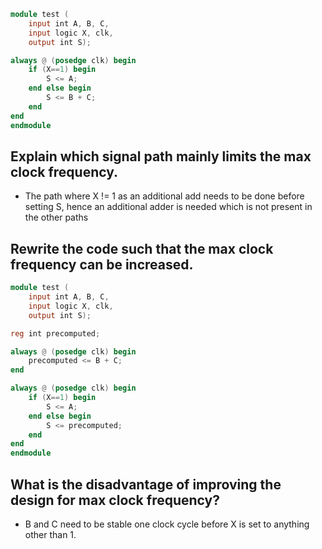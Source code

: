 ```verilog
module test (
    input int A, B, C,
    input logic X, clk,
    output int S);

always @ (posedge clk) begin
    if (X==1) begin
        S <= A;
    end else begin
        S <= B + C;
    end
end
endmodule
```

## Explain which signal path mainly limits the max clock frequency.
* The path where X != 1 as an additional add needs to be done before setting S, hence an additional adder is needed which is not present in the other paths

## Rewrite the code such that the max clock frequency can be increased.
```verilog
module test (
    input int A, B, C,
    input logic X, clk,
    output int S);

reg int precomputed;

always @ (posedge clk) begin
	precomputed <= B + C;
end

always @ (posedge clk) begin
    if (X==1) begin
        S <= A;
    end else begin
        S <= precomputed;
    end
end
endmodule
```

## What is the disadvantage of improving the design for max clock frequency?
* B and C need to be stable one clock cycle before X is set to anything other than 1.